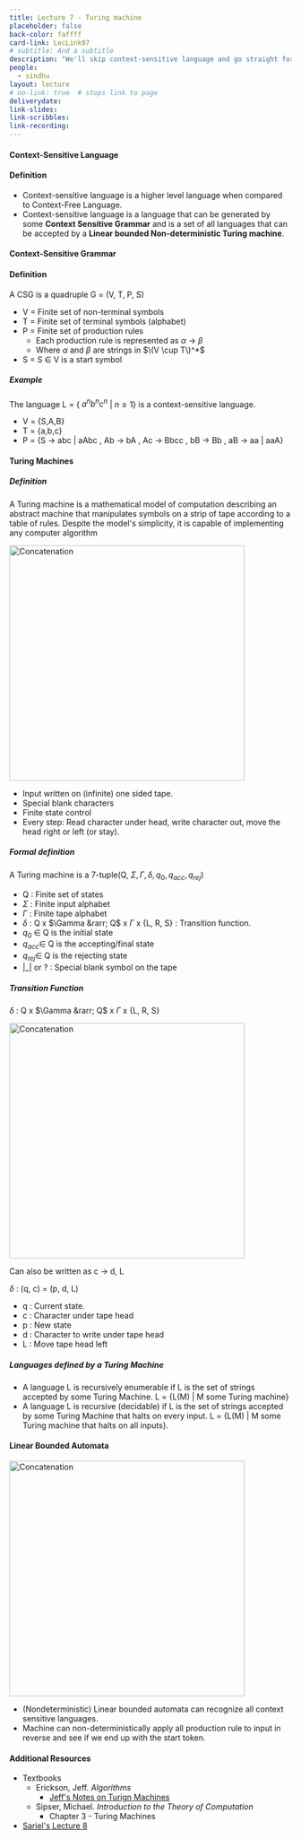 ```yaml
---
title: Lecture 7 - Turing machine
placeholder: false
back-color: faffff
card-link: LecLink07
# subtitle: And a subtitle
description: "We'll skip context-sensitive language and go straight for Turing recognizable languages and the most important machine in modern computing: the Turing machine"
people:
  - sindhu
layout: lecture
# no-link: true  # stops link to page 
deliverydate: 
link-slides: 
link-scribbles: 
link-recording: 
---
```



<h4>Context-Sensitive Language</h4>

<h4>Definition</h4>

 - Context-sensitive language is a higher level language when compared to Context-Free Language.
 - Context-sensitive language is a language that can be generated by some **Context Sensitive Grammar** and is a set of all languages that can be accepted by a **Linear bounded Non-deterministic Turing machine**.

<h4>Context-Sensitive Grammar</h4>

<h4>Definition</h4>

A CSG is a quadruple G = (V, T, P, S)

- V = Finite set of non-terminal symbols
- T = Finite set of terminal symbols (alphabet)
- P = Finite set of production rules
  - Each production rule is represented as $\alpha$ &rarr; $\beta$
  - Where $\alpha$ and $\beta$ are strings in $\(V \cup T\)^*$ 
- S = S $\in$ V is a start symbol

<h5>Example</h5>

The language L = { $a^{n} b^{n} c^{n}$ \| $n \ge 1$} is a context-sensitive language.

- V = {S,A,B}
- T = {a,b,c}
- P = {S &rarr; abc \| aAbc , Ab &rarr; bA , Ac &rarr; Bbcc , bB &rarr; Bb , aB &rarr; aa \| aaA}

<h4>Turing Machines</h4>
 
 <h5>Definition</h5>

A Turing machine is a mathematical model of computation describing an abstract machine that manipulates symbols on a strip of tape according to a table of rules. Despite the model's simplicity, it is capable of implementing any computer algorithm

<img src="/img/lectures/Lec 8/Turing.png" alt="Concatenation" style="width: 420px;"> 
 
- Input written on (infinite) one sided tape.
- Special blank characters
- Finite state control
- Every step: Read character under head, write character out, move the head right or left (or stay).

<h5>Formal definition</h5>
  
A Turing machine is a 7-tuple(Q, $\Sigma ,\Gamma ,\delta  , q_{0}, q_{acc}, q_{rej}$)

- Q : Finite set of states
- $\Sigma$ : Finite input alphabet
- $\Gamma$ : Finite tape alphabet
- $\delta$ : Q x $\Gamma &rarr; Q$ x $\Gamma$ x {L, R, S\} : Transition function.
- $q_{0}$ $\in$ Q is the initial state
-  $q_{acc} \in$  Q is the accepting/final state
-  $q_{rej} \in$ Q is the rejecting state
-  \|\_\| or ? : Special blank symbol on the tape

<h5>Transition Function</h5>

 $\delta$ : Q x $\Gamma &rarr; Q$ x $\Gamma$ x {L, R, S\}

<img src="/img/lectures/Lec 8/Transition.png" alt="Concatenation" style="width: 420px;"> 
 
Can also be written as c &rarr; d, L

$\delta$ : (q, c) = (p, d, L)

- q : Current state.
- c : Character under tape head
- p : New state
- d : Character to write under tape head
- L : Move tape head left

<h5>Languages defined by a Turing Machine</h5>

- A language L is recursively enumerable if L is the set of strings accepted by some Turing Machine. L = {L(M) \| M some Turing machine}
- A language L is recursive (decidable) if L is the set of strings accepted by some Turing Machine that halts on every input. L = {L(M) \| M some Turing machine that halts on all inputs}.

<h4>Linear Bounded Automata</h4>

<img src="/img/lectures/Lec 8/Linear_Bounded.png" alt="Concatenation" style="width: 420px;"> 

- (Nondeterministic) Linear bounded automata can recognize all context sensitive languages.
- Machine can non-deterministically apply all production rule to input in reverse and see if we end up with the start token.

<h4>Additional Resources</h4>

* Textbooks 
  * Erickson, Jeff. *Algorithms* 
    * [Jeff's Notes on Turign Machines](https://jeffe.cs.illinois.edu/teaching/algorithms/models/06-turing-machines.pdf)
  * Sipser, Michael. *Introduction to the Theory of Computation*
    * Chapter 3 - Turing Machines 
* [Sariel's Lecture 8](https://www.youtube.com/watch?v=G6oNdpaVXa0&list=PLaEwgrahG-Lq4hTscGd88DrC74VOXiBfl&pp=iAQB) 













